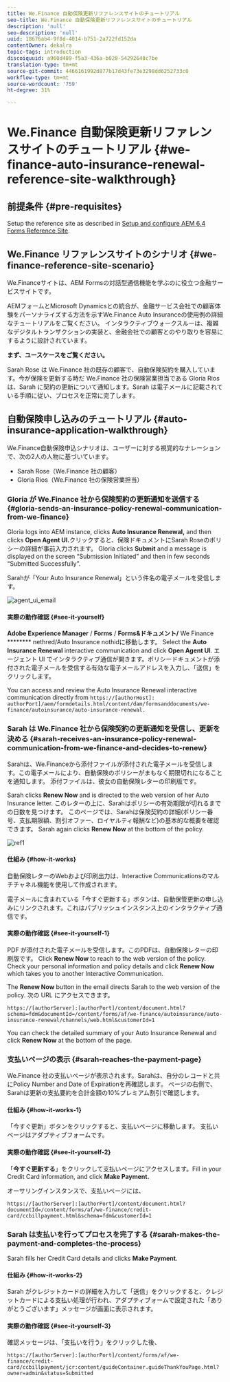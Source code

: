 ```yaml
---
title: We.Finance 自動保険更新リファレンスサイトのチュートリアル
seo-title: We.Finance 自動保険更新リファレンスサイトのチュートリアル
description: 'null'
seo-description: 'null'
uuid: 18676ab4-9f8d-4014-b751-2a722fd152da
contentOwner: dekalra
topic-tags: introduction
discoiquuid: a960d489-f5a3-436a-b028-54292648c7be
translation-type: tm+mt
source-git-commit: 4466161992d877b17d43fe73e3298dd6252733c0
workflow-type: tm+mt
source-wordcount: '759'
ht-degree: 31%

---
```



# We.Finance 自動保険更新リファレンスサイトのチュートリアル {#we-finance-auto-insurance-renewal-reference-site-walkthrough}

## 前提条件 {#pre-requisites}

Setup the reference site as described in [Setup and configure AEM 6.4 Forms Reference Site](/help/forms/using/setup-reference-sites.md).

## We.Finance リファレンスサイトのシナリオ  {#we-finance-reference-site-scenario}

We.Financeサイトは、AEM Formsの対話型通信機能を学ぶのに役立つ金融サービスサイトです。

AEMフォームとMicrosoft Dynamicsとの統合が、金融サービス会社での顧客体験をパーソナライズする方法を示すWe.Finance Auto Insuranceの使用例の詳細なチュートリアルをご覧ください。 インタラクティブウォークスルーは、複雑なデジタルトランザクションの実装と、金融会社での顧客とのやり取りを容易にするように設計されています。

**まず、ユースケースをご覧ください。**

Sarah Rose は We.Finance 社の既存の顧客で、自動保険契約を購入しています。今が保険を更新する時だ We.Finance 社の保険営業担当である Gloria Rios は、Sarah に契約の更新について通知します。Sarah は電子メールに記載されている手順に従い、プロセスを正常に完了します。

## 自動保険申し込みのチュートリアル {#auto-insurance-application-walkthrough}

We.Finance自動保険申込シナリオは、ユーザーに対する視覚的なナレーションで、次の2人の人物に基づいています。

* Sarah Rose（We.Finance 社の顧客）
* Gloria Rios（We.Finance 社の保険営業担当）

### Gloria が We.Finance 社から保険契約の更新通知を送信する {#gloria-sends-an-insurance-policy-renewal-communication-from-we-finance}

Gloria logs into AEM instance, clicks **Auto Insurance Renewal,** and then clicks **Open Agent UI.**&#x200B;クリックすると、保険ドキュメントにSarah Roseのポリシーの詳細が事前入力されます。 Gloria clicks **Submit** and a message is displayed on the screen “Submission Initiated” and then in few seconds “Submitted Successfully”.

Sarahが「Your Auto Insurance Renewal」という件名の電子メールを受信します。

![agent_ui_email](assets/agent_ui_email.png)

#### 実際の動作確認 {#see-it-yourself}

**Adobe Experience Manager** / **Forms** / **Forms&amp;ドキュメント/** We Finance ******** nethred/Auto Insurance nothidに移動します。 Select the **Auto Insurance Renewal** interactive communication and click **Open Agent UI**. エージェント UI でインタラクティブ通信が開きます。ポリシードキュメントが添付された電子メールを受信する有効な電子メールアドレスを入力し、「送信」をクリックします。

You can access and review the Auto Insurance Renewal interactive communication directly from `https://[authorHost]: authorPort]/aem/formdetails.html/content/dam/formsanddocuments/we-finance/autoinsurance/auto-insurance-renewal.`

### Sarah は We.Finance 社から保険契約の更新通知を受信し、更新を決める {#sarah-receives-an-insurance-policy-renewal-communication-from-we-finance-and-decides-to-renew}

Sarahは、We.Financeから添付ファイルが添付された電子メールを受信します。この電子メールにより、自動保険のポリシーがまもなく期限切れになることを通知します。 添付ファイルは、彼女の自動保険レターの印刷版です。

Sarah clicks **Renew Now** and is directed to the web version of her Auto Insurance letter. このレターの上に、Sarahはポリシーの有効期限が切れるまでの日数を見つけます。 このページでは、Sarahは保険契約の詳細(ポリシー番号、支払期限額、割引オファー、ロイヤルティ報酬など)の基本的な概要を確認できます。 Sarah again clicks **Renew Now** at the bottom of the policy.

![ref1](assets/ref1.png)

#### 仕組み {#how-it-works}

自動保険レターのWebおよび印刷出力は、Interactive Communicationsのマルチチャネル機能を使用して作成されます。

電子メールに含まれている「今すぐ更新する」ボタンは、自動保管更新の申し込みにリンクされます。これはパブリッシュインスタンス上のインタラクティブ通信です。

#### 実際の動作確認 {#see-it-yourself-1}

PDF が添付された電子メールを受信します。このPDFは、自動保険レターの印刷版です。 Click **Renew Now** to reach to the web version of the policy. Check your personal information and policy details and click **Renew Now** which takes you to another Interactive Communication.

The **Renew Now** button in the email directs Sarah to the web version of the policy. 次の URL にアクセスできます。

`https://[authorServer]:[authorPort]/content/document.html?schema=fdm&documentId=/content/forms/af/we-finance/autoinsurance/auto-insurance-renewal/channels/web.html&customerId=1`

You can check the detailed summary of your Auto Insurance Renewal and click **Renew Now** at the bottom of the page.

### 支払いページの表示 {#sarah-reaches-the-payment-page}

We.Finance 社の支払いページが表示されます。Sarahは、自分のレコードと共にPolicy Number and Date of Expirationを再確認します。 ページの右側で、Sarahは更新の支払要約を合計金額の10%プレミアム割引で確認します。

#### 仕組み {#how-it-works-1}

「今すぐ更新」ボタンをクリックすると、支払いページに移動します。 支払いページはアダプティブフォームです。

#### 実際の動作確認 {#see-it-yourself-2}

「**今すぐ更新する**」をクリックして支払いページにアクセスします。Fill in your Credit Card information, and click **Make Payment.**

オーサリングインスタンスで、支払いページには、

`https://[authorServer]:[authorPort]/content/document.html?documentId=/content/forms/af/we-finance/credit-card/ccbillpayment.html&schema=fdm&customerId=1`

### Sarah は支払いを行ってプロセスを完了する {#sarah-makes-the-payment-and-completes-the-process}

Sarah fills her Credit Card details and clicks **Make Payment**.

#### 仕組み {#how-it-works-2}

Sarah がクレジットカードの詳細を入力して「送信」をクリックすると、クレジットカードによる支払い処理が行われ、アダプティブォームで設定された「ありがとうございます」メッセージが画面に表示されます。

#### 実際の動作確認 {#see-it-yourself-3}

確認メッセージは、「支払いを行う」をクリックした後、

`https://[authorServer]:[authorPort]/content/forms/af/we-finance/credit-card/ccbillpayment/jcr:content/guideContainer.guideThankYouPage.html?owner=admin&status=Submitted`

